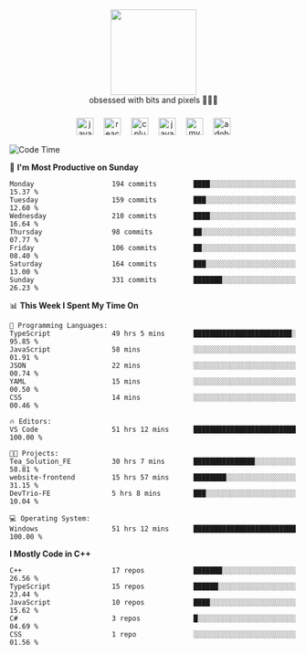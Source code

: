 


  <div align="center">
    
   <img src = "https://i.postimg.cc/W1R4TF4j/d6kpuve-c97567cf-518b-4b86-a271-5c89d88d22f7.gif"  width=150px height=150px />
 </div>

<div align="center">
  obsessed with bits and pixels 🧑‍💻🎨
</div>

  ###
<div align="center">
 <img src="https://cdn.jsdelivr.net/gh/devicons/devicon/icons/javascript/javascript-original.svg" height="30" alt="javascript logo"  />
  <img width="10" />
  <img src="https://cdn.jsdelivr.net/gh/devicons/devicon/icons/react/react-original.svg" height="30" alt="react logo"  />
  <img width="10" />
   <!--<img src="https://cdn.jsdelivr.net/gh/devicons/devicon/icons/nodejs/nodejs-original.svg" height="30" alt="nodejs logo"  />
  <img width="10" />
 <img src="https://cdn.jsdelivr.net/gh/devicons/devicon/icons/flutter/flutter-original.svg" height="30" alt="flutter logo"  />
 <img width="10" />-->
  <img src="https://cdn.jsdelivr.net/gh/devicons/devicon/icons/cplusplus/cplusplus-original.svg" height="30" alt="cpluplus logo"  />
  <img width="10" />
  <img src="https://cdn.jsdelivr.net/gh/devicons/devicon/icons/java/java-original.svg" height="30" alt="java logo"  />
  <img width="10" />
  <img src="https://skillicons.dev/icons?i=mysql" height="30" alt="mysql logo"  />
  <img width="10" />
  <img src="https://skillicons.dev/icons?i=pr" height="30" alt="adobepremierepro logo"  />
</div>

<!--START_SECTION:waka-->
![Code Time](http://img.shields.io/badge/Code%20Time-1%2C684%20hrs%2030%20mins-blue)

📅 **I'm Most Productive on Sunday** 

```text
Monday                   194 commits         ████░░░░░░░░░░░░░░░░░░░░░   15.37 % 
Tuesday                  159 commits         ███░░░░░░░░░░░░░░░░░░░░░░   12.60 % 
Wednesday                210 commits         ████░░░░░░░░░░░░░░░░░░░░░   16.64 % 
Thursday                 98 commits          ██░░░░░░░░░░░░░░░░░░░░░░░   07.77 % 
Friday                   106 commits         ██░░░░░░░░░░░░░░░░░░░░░░░   08.40 % 
Saturday                 164 commits         ███░░░░░░░░░░░░░░░░░░░░░░   13.00 % 
Sunday                   331 commits         ███████░░░░░░░░░░░░░░░░░░   26.23 % 
```


📊 **This Week I Spent My Time On** 

```text
💬 Programming Languages: 
TypeScript               49 hrs 5 mins       ████████████████████████░   95.85 % 
JavaScript               58 mins             ░░░░░░░░░░░░░░░░░░░░░░░░░   01.91 % 
JSON                     22 mins             ░░░░░░░░░░░░░░░░░░░░░░░░░   00.74 % 
YAML                     15 mins             ░░░░░░░░░░░░░░░░░░░░░░░░░   00.50 % 
CSS                      14 mins             ░░░░░░░░░░░░░░░░░░░░░░░░░   00.46 % 

🔥 Editors: 
VS Code                  51 hrs 12 mins      █████████████████████████   100.00 % 

🐱‍💻 Projects: 
Tea_Solution_FE          30 hrs 7 mins       ███████████████░░░░░░░░░░   58.81 % 
website-frontend         15 hrs 57 mins      ████████░░░░░░░░░░░░░░░░░   31.15 % 
DevTrio-FE               5 hrs 8 mins        ███░░░░░░░░░░░░░░░░░░░░░░   10.04 % 

💻 Operating System: 
Windows                  51 hrs 12 mins      █████████████████████████   100.00 % 
```

**I Mostly Code in C++** 

```text
C++                      17 repos            ███████░░░░░░░░░░░░░░░░░░   26.56 % 
TypeScript               15 repos            ██████░░░░░░░░░░░░░░░░░░░   23.44 % 
JavaScript               10 repos            ████░░░░░░░░░░░░░░░░░░░░░   15.62 % 
C#                       3 repos             █░░░░░░░░░░░░░░░░░░░░░░░░   04.69 % 
CSS                      1 repo              ░░░░░░░░░░░░░░░░░░░░░░░░░   01.56 % 
```




<!--END_SECTION:waka-->
